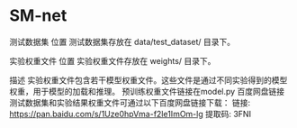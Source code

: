 # SM-net





测试数据集
位置
测试数据集存放在 data/test_dataset/ 目录下。

实验权重文件
位置
实验权重文件存放在 weights/ 目录下。

描述
实验权重文件包含若干模型权重文件。这些文件是通过不同实验得到的模型权重，用于模型的加载和推理。
预训练权重文件链接在model.py
百度网盘链接
测试数据集和实验结果权重文件可通过以下百度网盘链接下载：
链接: https://pan.baidu.com/s/1Uze0hpVma-f2le1ImOm-lg 提取码: 3FNI
